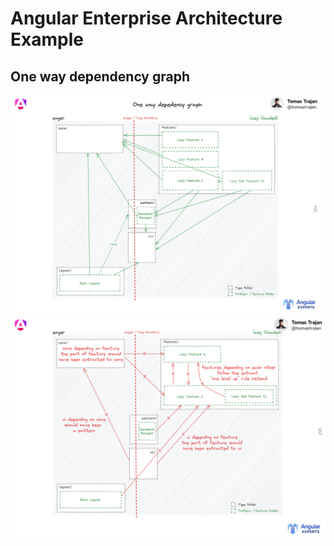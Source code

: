 # Angular Enterprise Architecture Example

## One way dependency graph

<img src="./images/one_way_dependency_graph.png">

<img src="./images/one_way_dependency_graph_bad_practice.png">

